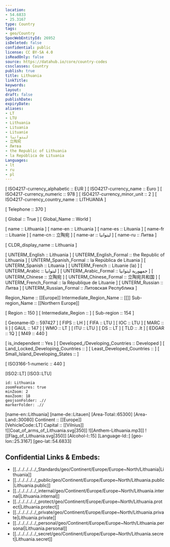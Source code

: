 ```yaml
---
location:
- 54.6833
- 25.3167
type: Country
tags:
- geo/Country
SpocWebEntityId: 26952
isDeleted: false
confidential: public
license: CC BY-SA 4.0
isReadOnly: false
source: https://datahub.io/core/country-codes
cssclasses: Country
publish: true
title: Lithuania
linkTitle: 
keywords: 
layout: 
draft: false
publishDate: 
expiryDate: 
aliases:
- LT
- LTU
- Lithuania
- Lituania
- Lituanie
- ليتوانيا
- 立陶宛
- Литва
- the Republic of Lithuania
- la República de Lituania
Languages:
- lt
- ru
- pl
---
```



[	ISO4217-currency_alphabetic	 :: EUR ] 
[	ISO4217-currency_name	 :: Euro ] 
[	ISO4217-currency_numeric	 :: 978 ] 
[	ISO4217-currency_minor_unit	 :: 2 ] 
[	ISO4217-currency_country_name	 :: LITHUANIA ] 

[	Telephone	 :: 370 ] 

[	Global	 :: True ] 
[	Global_Name	 :: World ] 

[	name	 :: Lithuania ] 
[	name-en	 :: Lithuania ] 
[	name-es	 :: Lituania ] 
[	name-fr	 :: Lituanie ] 
[	name-cn	 :: 立陶宛 ] 
[	name-ar	 :: ليتوانيا ] 
[	name-ru	 :: Литва ] 

[	CLDR_display_name	 :: Lithuania ] 

[	UNTERM_English	 :: Lithuania ] 
[	UNTERM_English_Formal	 :: the Republic of Lithuania ] 
[	UNTERM_Spanish_Formal	 :: la República de Lituania ] 
[	UNTERM_Spanish	 :: Lituania ] 
[	UNTERM_French	 :: Lituanie (la) ] 
[	UNTERM_Arabic	 :: ليتوانيا ] 
[	UNTERM_Arabic_Formal	 :: جمهورية ليتوانيا ] 
[	UNTERM_Chinese	 :: 立陶宛 ] 
[	UNTERM_Chinese_Formal	 :: 立陶宛共和国 ] 
[	UNTERM_French_Formal	 :: la République de Lituanie ] 
[	UNTERM_Russian	 :: Литва ] 
[	UNTERM_Russian_Formal	 :: Литовская Республика ] 

Region_Name ::  [[Europe]] 
Intermediate_Region_Name ::  [[]] 
Sub-region_Name ::  [[Northern Europe]] 

[	Region	 :: 150 ] 
[	Intermediate_Region	 ::  ] 
[	Sub-region	 :: 154 ] 

[	Geoname-ID	 :: 597427 ] 
[	FIPS	 :: LH ] 
[	FIFA	 :: LTU ] 
[	IOC	 :: LTU ] 
[	MARC	 :: li ] 
[	GAUL	 :: 147 ] 
[	WMO	 :: LT ] 
[	ITU	 :: LTU ] 
[	DS	 :: LT ] 
[	TLD	 :: .lt ] 
[	EDGAR	 :: 1Q ] 
[	M49	 :: 440 ] 

[	is_independent	 :: Yes ] 
[	Developed_/Developing_Countries	 :: Developed ] 
[	Land_Locked_Developing_Countries	 ::  ] 
[	Least_Developed_Countries	 ::  ] 
[	Small_Island_Developing_States	 ::  ] 

[	ISO3166-1-numeric	 :: 440 ] 



[ISO2::LT] 
[ISO3::LTU] 

```leaflet
id: Lithuania
zoomFeatures: true 
minZoom: 2 
maxZoom: 18
geojsonFolder: .//
markerFolder: .//
```

[name-en::Lithuania] 
[name-de::Litauen] 
[Area-Total::65300] 
[Area-Land::30080] 
Continent :: [[Europe]]  
[VehicleCode::LT] 
Capital :: [[Vilnius]]  
![[Coat_of_arms_of_Lithuania.svg|350]] 
![[Anthem-Lithuania.mp3]] 
![[Flag_of_Lithuania.svg|350]] 
[Alcohol-l::15] 
[Language-Id::] 
[geo-lon::25.3167] 
[geo-lat::54.6833] 



## Confidential Links & Embeds: 
- [[../../../../../_Standards/geo/Continent/Europe/Europe~North/Lithuania|Lithuania]] 
- [[../../../../../_public/geo/Continent/Europe/Europe~North/Lithuania.public|Lithuania.public]] 
- [[../../../../../_internal/geo/Continent/Europe/Europe~North/Lithuania.internal|Lithuania.internal]] 
- [[../../../../../_protect/geo/Continent/Europe/Europe~North/Lithuania.protect|Lithuania.protect]] 
- [[../../../../../_private/geo/Continent/Europe/Europe~North/Lithuania.private|Lithuania.private]] 
- [[../../../../../_personal/geo/Continent/Europe/Europe~North/Lithuania.personal|Lithuania.personal]] 
- [[../../../../../_secret/geo/Continent/Europe/Europe~North/Lithuania.secret|Lithuania.secret]] 
